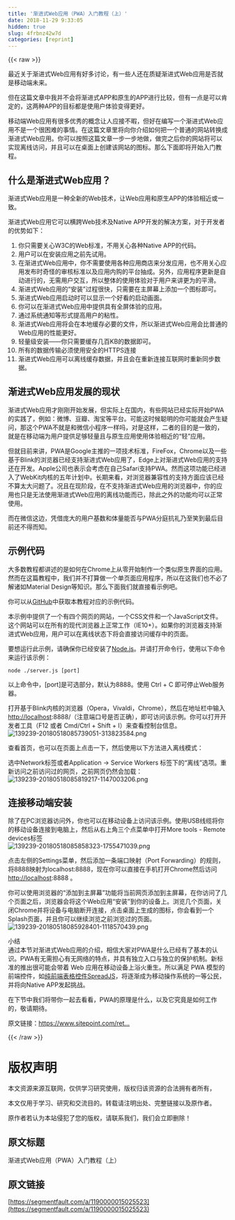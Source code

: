 ```yaml
---
title: '渐进式Web应用（PWA）入门教程（上）' 
date: 2018-11-29 9:33:05
hidden: true
slug: 4frbnz42w7d
categories: [reprint]
---
```


{{< raw >}}

                    
<p>&#x6700;&#x8FD1;&#x5173;&#x4E8E;&#x6E10;&#x8FDB;&#x5F0F;Web&#x5E94;&#x7528;&#x6709;&#x597D;&#x591A;&#x8BA8;&#x8BBA;&#xFF0C;&#x6709;&#x4E00;&#x4E9B;&#x4EBA;&#x8FD8;&#x5728;&#x8D28;&#x7591;&#x6E10;&#x8FDB;&#x5F0F;Web&#x5E94;&#x7528;&#x662F;&#x5426;&#x5C31;&#x662F;&#x79FB;&#x52A8;&#x7AEF;&#x672A;&#x6765;&#x3002;</p>
<p>&#x4F46;&#x5728;&#x8FD9;&#x7BC7;&#x6587;&#x7AE0;&#x4E2D;&#x6211;&#x5E76;&#x4E0D;&#x4F1A;&#x5C06;&#x6E10;&#x8FDB;&#x5F0F;APP&#x548C;&#x539F;&#x751F;&#x7684;APP&#x8FDB;&#x884C;&#x6BD4;&#x8F83;&#xFF0C;&#x4F46;&#x6709;&#x4E00;&#x70B9;&#x662F;&#x53EF;&#x4EE5;&#x80AF;&#x5B9A;&#x7684;&#xFF0C;&#x8FD9;&#x4E24;&#x79CD;APP&#x7684;&#x76EE;&#x6807;&#x90FD;&#x662F;&#x4F7F;&#x7528;&#x6237;&#x4F53;&#x9A8C;&#x53D8;&#x5F97;&#x66F4;&#x597D;&#x3002;</p>
<p>&#x79FB;&#x52A8;&#x7AEF;Web&#x5E94;&#x7528;&#x6709;&#x5F88;&#x591A;&#x4F18;&#x79C0;&#x7684;&#x6982;&#x5FF5;&#x8BA9;&#x4EBA;&#x5E94;&#x63A5;&#x4E0D;&#x6687;&#xFF0C;&#x4F46;&#x597D;&#x5728;&#x7F16;&#x5199;&#x4E00;&#x4E2A;&#x6E10;&#x8FDB;&#x5F0F;Web&#x5E94;&#x7528;&#x4E0D;&#x662F;&#x4E00;&#x4E2A;&#x5F88;&#x56F0;&#x96BE;&#x7684;&#x4E8B;&#x60C5;&#x3002;&#x5728;&#x8FD9;&#x7BC7;&#x6587;&#x7AE0;&#x91CC;&#x5C06;&#x5411;&#x4F60;&#x4ECB;&#x7ECD;&#x5982;&#x4F55;&#x628A;&#x4E00;&#x4E2A;&#x666E;&#x901A;&#x7684;&#x7F51;&#x7AD9;&#x8F6C;&#x6362;&#x6210;&#x6E10;&#x8FDB;&#x5F0F;Web&#x5E94;&#x7528;&#x3002;&#x4F60;&#x53EF;&#x4EE5;&#x6309;&#x7167;&#x8FD9;&#x7BC7;&#x6587;&#x7AE0;&#x4E00;&#x6B65;&#x4E00;&#x6B65;&#x5730;&#x505A;&#xFF0C;&#x505A;&#x5B8C;&#x4E4B;&#x540E;&#x4F60;&#x7684;&#x7F51;&#x7AD9;&#x5C06;&#x53EF;&#x4EE5;&#x5B9E;&#x73B0;&#x79BB;&#x7EBF;&#x8BBF;&#x95EE;&#xFF0C;&#x5E76;&#x4E14;&#x53EF;&#x4EE5;&#x5728;&#x684C;&#x9762;&#x4E0A;&#x521B;&#x5EFA;&#x8BE5;&#x7F51;&#x7AD9;&#x7684;&#x56FE;&#x6807;&#x3002;&#x90A3;&#x4E48;&#x4E0B;&#x9762;&#x5373;&#x5C06;&#x5F00;&#x59CB;&#x5165;&#x95E8;&#x6559;&#x7A0B;&#x3002;</p>
<h2 id="articleHeader0">&#x4EC0;&#x4E48;&#x662F;&#x6E10;&#x8FDB;&#x5F0F;Web&#x5E94;&#x7528;&#xFF1F;</h2>
<p>&#x6E10;&#x8FDB;&#x5F0F;Web&#x5E94;&#x7528;&#x662F;&#x4E00;&#x79CD;&#x5168;&#x65B0;&#x7684;Web&#x6280;&#x672F;&#xFF0C;&#x8BA9;Web&#x5E94;&#x7528;&#x548C;&#x539F;&#x751F;APP&#x7684;&#x4F53;&#x9A8C;&#x76F8;&#x8FD1;&#x6216;&#x4E00;&#x81F4;&#x3002;</p>
<p>&#x6E10;&#x8FDB;&#x5F0F;Web&#x5E94;&#x7528;&#x5B83;&#x53EF;&#x4EE5;&#x6A2A;&#x8DE8;Web&#x6280;&#x672F;&#x53CA;Native APP&#x5F00;&#x53D1;&#x7684;&#x89E3;&#x51B3;&#x65B9;&#x6848;&#xFF0C;&#x5BF9;&#x4E8E;&#x5F00;&#x53D1;&#x8005;&#x7684;&#x4F18;&#x52BF;&#x5982;&#x4E0B;&#xFF1A;</p>
<ol>
<li>&#x4F60;&#x53EA;&#x9700;&#x8981;&#x5173;&#x5FC3;W3C&#x7684;Web&#x6807;&#x51C6;&#xFF0C;&#x4E0D;&#x7528;&#x5173;&#x5FC3;&#x5404;&#x79CD;Native APP&#x7684;&#x4EE3;&#x7801;&#x3002;</li>
<li>&#x7528;&#x6237;&#x53EF;&#x4EE5;&#x5728;&#x5B89;&#x88C5;&#x5E94;&#x7528;&#x4E4B;&#x524D;&#x5148;&#x8BD5;&#x7528;&#x3002;</li>
<li>&#x5728;&#x6E10;&#x8FDB;&#x5F0F;Web&#x5E94;&#x7528;&#x4E2D;&#xFF0C;&#x4F60;&#x4E0D;&#x9700;&#x8981;&#x4F7F;&#x7528;&#x5404;&#x79CD;&#x5E94;&#x7528;&#x5546;&#x5E97;&#x6765;&#x5206;&#x53D1;&#x5E94;&#x7528;&#xFF0C;&#x4E5F;&#x4E0D;&#x7528;&#x5173;&#x5FC3;&#x5E94;&#x7528;&#x53D1;&#x5E03;&#x65F6;&#x5947;&#x602A;&#x7684;&#x5BA1;&#x6838;&#x6807;&#x51C6;&#x4EE5;&#x53CA;&#x5E94;&#x7528;&#x5185;&#x8D2D;&#x7684;&#x5E73;&#x53F0;&#x62BD;&#x6210;&#x3002;&#x53E6;&#x5916;&#xFF0C;&#x5E94;&#x7528;&#x7A0B;&#x5E8F;&#x66F4;&#x65B0;&#x662F;&#x81EA;&#x52A8;&#x8FDB;&#x884C;&#x7684;&#xFF0C;&#x65E0;&#x9700;&#x7528;&#x6237;&#x4EA4;&#x4E92;&#xFF0C;&#x6240;&#x4EE5;&#x6574;&#x4F53;&#x7684;&#x4F7F;&#x7528;&#x4F53;&#x9A8C;&#x5BF9;&#x4E8E;&#x7528;&#x6237;&#x6765;&#x8BB2;&#x66F4;&#x4E3A;&#x7684;&#x5E73;&#x6ED1;&#x3002;</li>
<li>&#x6E10;&#x8FDB;&#x5F0F;Web&#x5E94;&#x7528;&#x7684;&#x201C;&#x5B89;&#x88C5;&#x201D;&#x8FC7;&#x7A0B;&#x5F88;&#x5FEB;&#xFF0C;&#x53EA;&#x9700;&#x8981;&#x5728;&#x4E3B;&#x5C4F;&#x5E55;&#x4E0A;&#x6DFB;&#x52A0;&#x4E00;&#x4E2A;&#x56FE;&#x6807;&#x5373;&#x53EF;&#x3002;</li>
<li>&#x6E10;&#x8FDB;&#x5F0F;Web&#x5E94;&#x7528;&#x542F;&#x52A8;&#x65F6;&#x53EF;&#x4EE5;&#x663E;&#x793A;&#x4E00;&#x4E2A;&#x597D;&#x770B;&#x7684;&#x542F;&#x52A8;&#x753B;&#x9762;&#x3002;</li>
<li>&#x4F60;&#x53EF;&#x4EE5;&#x5728;&#x6E10;&#x8FDB;&#x5F0F;Web&#x5E94;&#x7528;&#x4E2D;&#x63D0;&#x4F9B;&#x5177;&#x6709;&#x5168;&#x5C4F;&#x4F53;&#x9A8C;&#x7684;&#x5E94;&#x7528;&#x3002;</li>
<li>&#x901A;&#x8FC7;&#x7CFB;&#x7EDF;&#x901A;&#x77E5;&#x7B49;&#x5F62;&#x5F0F;&#x63D0;&#x9AD8;&#x7528;&#x6237;&#x7684;&#x7C98;&#x6027;&#x3002;</li>
<li>&#x6E10;&#x8FDB;&#x5F0F;Web&#x5E94;&#x7528;&#x5C06;&#x4F1A;&#x5728;&#x672C;&#x5730;&#x7F13;&#x5B58;&#x5FC5;&#x8981;&#x7684;&#x6587;&#x4EF6;&#xFF0C;&#x6240;&#x4EE5;&#x6E10;&#x8FDB;&#x5F0F;Web&#x5E94;&#x7528;&#x4F1A;&#x6BD4;&#x666E;&#x901A;&#x7684;Web&#x5E94;&#x7528;&#x7684;&#x6027;&#x80FD;&#x66F4;&#x597D;&#x3002;</li>
<li>&#x8F7B;&#x91CF;&#x7EA7;&#x5B89;&#x88C5;&#x2014;&#x2014;&#x4F60;&#x53EA;&#x9700;&#x8981;&#x7F13;&#x5B58;&#x51E0;&#x767E;KB&#x7684;&#x6570;&#x636E;&#x5373;&#x53EF;&#x3002;</li>
<li>&#x6240;&#x6709;&#x7684;&#x6570;&#x636E;&#x4F20;&#x8F93;&#x5FC5;&#x987B;&#x4F7F;&#x7528;&#x5B89;&#x5168;&#x7684;HTTPS&#x8FDE;&#x63A5;</li>
<li>&#x6E10;&#x8FDB;&#x5F0F;Web&#x5E94;&#x7528;&#x53EF;&#x4EE5;&#x79BB;&#x7EBF;&#x7F13;&#x5B58;&#x6570;&#x636E;&#xFF0C;&#x5E76;&#x4E14;&#x4F1A;&#x5728;&#x91CD;&#x65B0;&#x8FDE;&#x63A5;&#x4E92;&#x8054;&#x7F51;&#x65F6;&#x91CD;&#x65B0;&#x540C;&#x6B65;&#x6570;&#x636E;&#x3002;</li>
</ol>
<h2 id="articleHeader1">&#x6E10;&#x8FDB;&#x5F0F;Web&#x5E94;&#x7528;&#x53D1;&#x5C55;&#x7684;&#x73B0;&#x72B6;</h2>
<p>&#x6E10;&#x8FDB;&#x5F0F;Web&#x5E94;&#x7528;&#x624D;&#x521A;&#x521A;&#x5F00;&#x59CB;&#x53D1;&#x5C55;&#xFF0C;&#x4F46;&#x5B9E;&#x9645;&#x4E0A;&#x5728;&#x56FD;&#x5185;&#xFF0C;&#x6709;&#x4E9B;&#x7F51;&#x7AD9;&#x5DF2;&#x7ECF;&#x5B9E;&#x9645;&#x5F00;&#x59CB;PWA&#x7684;&#x5B9E;&#x8DF5;&#x4E86;&#xFF0C;&#x4F8B;&#x5982;&#xFF1A;&#x5FAE;&#x535A;&#x3001;&#x8C46;&#x74E3;&#x3001;&#x6DD8;&#x5B9D;&#x7B49;&#x5E73;&#x53F0;&#x3002;&#x53EF;&#x80FD;&#x8FD9;&#x65F6;&#x5019;&#x806A;&#x660E;&#x7684;&#x4F60;&#x53EF;&#x80FD;&#x5C31;&#x4F1A;&#x4EA7;&#x751F;&#x7591;&#x95EE;&#xFF0C;&#x90A3;&#x8FD9;&#x4E2A;PWA&#x4E0D;&#x5C31;&#x662F;&#x548C;&#x5FAE;&#x4FE1;&#x5C0F;&#x7A0B;&#x5E8F;&#x4E00;&#x6837;&#x5417;&#xFF0C;&#x5BF9;&#x662F;&#x8FD9;&#x6837;&#xFF0C;&#x4E8C;&#x8005;&#x7684;&#x76EE;&#x7684;&#x662F;&#x4E00;&#x81F4;&#x7684;&#xFF0C;&#x5C31;&#x662F;&#x5728;&#x79FB;&#x52A8;&#x7AEF;&#x4E3A;&#x7528;&#x6237;&#x63D0;&#x4F9B;&#x8DB3;&#x591F;&#x8F7B;&#x91CF;&#x4E14;&#x4E0E;&#x539F;&#x751F;&#x5E94;&#x7528;&#x4F7F;&#x7528;&#x4F53;&#x9A8C;&#x76F8;&#x8FD1;&#x7684;&#x201C;&#x8F7B;&#x201D;&#x5E94;&#x7528;&#x3002;</p>
<p>&#x4F46;&#x5C31;&#x76EE;&#x524D;&#x6765;&#x8BB2;&#xFF0C;PWA&#x662F;Google&#x4E3B;&#x63A8;&#x7684;&#x4E00;&#x9879;&#x6280;&#x672F;&#x6807;&#x51C6;&#xFF0C;FireFox&#xFF0C;Chrome&#x4EE5;&#x53CA;&#x4E00;&#x4E9B;&#x57FA;&#x4E8E;Blink&#x7684;&#x6D4F;&#x89C8;&#x5668;&#x5DF2;&#x7ECF;&#x652F;&#x6301;&#x6E10;&#x8FDB;&#x5F0F;Web&#x5E94;&#x7528;&#x4E86;&#xFF0C;Edge&#x4E0A;&#x5BF9;&#x6E10;&#x8FDB;&#x5F0F;Web&#x5E94;&#x7528;&#x7684;&#x652F;&#x6301;&#x8FD8;&#x5728;&#x5F00;&#x53D1;&#x3002;Apple&#x516C;&#x53F8;&#x4E5F;&#x8868;&#x793A;&#x4F1A;&#x8003;&#x8651;&#x5728;&#x81EA;&#x5DF1;Safari&#x652F;&#x6301;PWA&#x3002;&#x7136;&#x800C;&#x8FD9;&#x9879;&#x529F;&#x80FD;&#x5DF2;&#x7ECF;&#x8FDB;&#x5165;&#x4E86;WebKit&#x5185;&#x6838;&#x7684;&#x4E94;&#x5E74;&#x8BA1;&#x5212;&#x4E2D;&#x3002;&#x957F;&#x671F;&#x6765;&#x770B;&#xFF0C;&#x5BF9;&#x6D4F;&#x89C8;&#x5668;&#x517C;&#x5BB9;&#x6027;&#x7684;&#x652F;&#x6301;&#x65B9;&#x9762;&#x5E94;&#x8BE5;&#x5DF2;&#x7ECF;&#x4E0D;&#x7B97;&#x592A;&#x5927;&#x95EE;&#x9898;&#x4E86;&#x3002;&#x51B5;&#x4E14;&#x5728;&#x73B0;&#x9636;&#x6BB5;&#xFF0C;&#x5728;&#x4E0D;&#x652F;&#x6301;&#x6E10;&#x8FDB;&#x5F0F;Web&#x5E94;&#x7528;&#x7684;&#x6D4F;&#x89C8;&#x5668;&#x4E2D;&#xFF0C;&#x4F60;&#x7684;&#x5E94;&#x7528;&#x4E5F;&#x53EA;&#x662F;&#x65E0;&#x6CD5;&#x4F7F;&#x7528;&#x6E10;&#x8FDB;&#x5F0F;Web&#x5E94;&#x7528;&#x7684;&#x79BB;&#x7EBF;&#x529F;&#x80FD;&#x800C;&#x5DF2;&#xFF0C;&#x9664;&#x6B64;&#x4E4B;&#x5916;&#x7684;&#x529F;&#x80FD;&#x5747;&#x53EF;&#x4EE5;&#x6B63;&#x5E38;&#x4F7F;&#x7528;&#x3002;</p>
<p>&#x800C;&#x5728;&#x5FAE;&#x4FE1;&#x8FD9;&#x8FB9;&#xFF0C;&#x51ED;&#x501F;&#x5E9E;&#x5927;&#x7684;&#x7528;&#x6237;&#x57FA;&#x6570;&#x548C;&#x4F53;&#x91CF;&#x80FD;&#x5426;&#x4E0E;PWA&#x5206;&#x5EAD;&#x6297;&#x793C;&#x4E43;&#x81F3;&#x7B11;&#x5230;&#x6700;&#x540E;&#x76EE;&#x524D;&#x8FD8;&#x4E0D;&#x5F97;&#x800C;&#x77E5;&#x3002;</p>
<h2 id="articleHeader2">&#x793A;&#x4F8B;&#x4EE3;&#x7801;</h2>
<p>&#x5927;&#x591A;&#x6570;&#x6559;&#x7A0B;&#x90FD;&#x8BB2;&#x8FF0;&#x7684;&#x662F;&#x5982;&#x4F55;&#x5728;Chrome&#x4E0A;&#x4ECE;&#x96F6;&#x5F00;&#x59CB;&#x5236;&#x4F5C;&#x4E00;&#x4E2A;&#x7C7B;&#x4F3C;&#x539F;&#x751F;&#x754C;&#x9762;&#x7684;&#x5E94;&#x7528;&#x3002;&#x7136;&#x800C;&#x5728;&#x8FD9;&#x7BC7;&#x6559;&#x7A0B;&#x4E2D;&#xFF0C;&#x6211;&#x4EEC;&#x5E76;&#x4E0D;&#x6253;&#x7B97;&#x505A;&#x4E00;&#x4E2A;&#x5355;&#x9875;&#x9762;&#x5E94;&#x7528;&#x7A0B;&#x5E8F;&#xFF0C;&#x6240;&#x4EE5;&#x5728;&#x8FD9;&#x6211;&#x4EEC;&#x4E5F;&#x4E0D;&#x5FC5;&#x4E86;&#x89E3;&#x8BF8;&#x5982;Material Design&#x7B49;&#x77E5;&#x8BC6;&#x3002;&#x90A3;&#x4E48;&#x4E0B;&#x9762;&#x6211;&#x4EEC;&#x5C31;&#x76F4;&#x63A5;&#x770B;&#x793A;&#x4F8B;&#x5427;&#x3002;</p>
<p>&#x4F60;&#x53EF;&#x4EE5;&#x4ECE;<a href="https://github.com/sitepoint-editors/pwa-retrofit" rel="nofollow noreferrer" target="_blank">GitHub</a>&#x4E2D;&#x83B7;&#x53D6;&#x672C;&#x6559;&#x7A0B;&#x5BF9;&#x5E94;&#x7684;&#x793A;&#x4F8B;&#x4EE3;&#x7801;&#x3002;</p>
<p>&#x672C;&#x793A;&#x4F8B;&#x4E2D;&#x63D0;&#x4F9B;&#x4E86;&#x4E00;&#x4E2A;&#x6709;&#x56DB;&#x4E2A;&#x7F51;&#x9875;&#x7684;&#x7F51;&#x7AD9;&#xFF0C;&#x4E00;&#x4E2A;CSS&#x6587;&#x4EF6;&#x548C;&#x4E00;&#x4E2A;JavaScript&#x6587;&#x4EF6;&#x3002;&#x8FD9;&#x4E2A;&#x7F51;&#x7AD9;&#x53EF;&#x4EE5;&#x5728;&#x6240;&#x6709;&#x7684;&#x73B0;&#x4EE3;&#x6D4F;&#x89C8;&#x5668;&#x4E0A;&#x6B63;&#x5E38;&#x5DE5;&#x4F5C;&#xFF08;IE10+&#xFF09;&#x3002;&#x5982;&#x679C;&#x4F60;&#x7684;&#x6D4F;&#x89C8;&#x5668;&#x652F;&#x6301;&#x6E10;&#x8FDB;&#x5F0F;Web&#x5E94;&#x7528;&#xFF0C;&#x7528;&#x6237;&#x53EF;&#x4EE5;&#x5728;&#x79BB;&#x7EBF;&#x72B6;&#x6001;&#x4E0B;&#x5C06;&#x4F1A;&#x76F4;&#x63A5;&#x8BBF;&#x95EE;&#x7F13;&#x5B58;&#x4E2D;&#x7684;&#x9875;&#x9762;&#x3002;</p>
<p>&#x8981;&#x60F3;&#x8FD0;&#x884C;&#x6B64;&#x793A;&#x4F8B;&#xFF0C;&#x8BF7;&#x786E;&#x4FDD;&#x4F60;&#x5DF2;&#x7ECF;&#x5B89;&#x88C5;&#x4E86;<a href="https://nodejs.org/" rel="nofollow noreferrer" target="_blank">Node.js</a>&#x3002;&#x5E76;&#x8BF7;&#x6253;&#x5F00;&#x547D;&#x4EE4;&#x884C;&#xFF0C;&#x4F7F;&#x7528;&#x4EE5;&#x4E0B;&#x547D;&#x4EE4;&#x6765;&#x8FD0;&#x884C;&#x8BE5;&#x793A;&#x4F8B;&#xFF1A;</p>
<div class="widget-codetool" style="display:none;">
      <div class="widget-codetool--inner">
      <span class="selectCode code-tool" data-toggle="tooltip" data-placement="top" title="" data-original-title="&#x5168;&#x9009;"></span>
      <span type="button" class="copyCode code-tool" data-toggle="tooltip" data-placement="top" data-clipboard-text="    node ./server.js [port]" title="" data-original-title="&#x590D;&#x5236;"></span>
      <span type="button" class="saveToNote code-tool" data-toggle="tooltip" data-placement="top" title="" data-original-title="&#x653E;&#x8FDB;&#x7B14;&#x8BB0;"></span>
      </div>
      </div><pre class="hljs crmsh"><code style="word-break: break-word; white-space: initial;">    <span class="hljs-keyword">node</span> <span class="hljs-title">./server</span>.js [port]</code></pre>
<p>&#x4EE5;&#x4E0A;&#x547D;&#x4EE4;&#x4E2D;&#xFF0C;[port]&#x662F;&#x53EF;&#x9009;&#x90E8;&#x5206;&#xFF0C;&#x9ED8;&#x8BA4;&#x4E3A;8888&#x3002;&#x4F7F;&#x7528; Ctrl + C &#x5373;&#x53EF;&#x505C;&#x6B62;Web&#x670D;&#x52A1;&#x5668;&#x3002;</p>
<p>&#x6253;&#x5F00;&#x57FA;&#x4E8E;Blink&#x5185;&#x6838;&#x7684;&#x6D4F;&#x89C8;&#x5668;&#xFF08;Opera&#xFF0C;Vivaldi&#xFF0C;Chrome&#xFF09;&#xFF0C;&#x7136;&#x540E;&#x5728;&#x5730;&#x5740;&#x680F;&#x4E2D;&#x8F93;&#x5165;<a href="http://localhost" rel="nofollow noreferrer" target="_blank">http://localhost</a>:8888/&#xFF08;&#x6CE8;&#x610F;&#x7AEF;&#x53E3;&#x53F7;&#x662F;&#x5426;&#x6B63;&#x786E;&#xFF09;&#xFF0C;&#x5373;&#x53EF;&#x8BBF;&#x95EE;&#x8BE5;&#x793A;&#x4F8B;&#x3002;&#x4F60;&#x53EF;&#x4EE5;&#x6253;&#x5F00;&#x5F00;&#x53D1;&#x8005;&#x5DE5;&#x5177;&#xFF08;F12 &#x6216;&#x8005; Cmd/Ctrl + Shift + I&#xFF09;&#x6765;&#x67E5;&#x770B;&#x63A7;&#x5236;&#x53F0;&#x4FE1;&#x606F;&#x3002;<br><span class="img-wrap"><img data-src="/img/bVbbcXX?w=628&amp;h=641" src="https://static.alili.tech/img/bVbbcXX?w=628&amp;h=641" alt="139239-20180518085739051-313823584.png" title="139239-20180518085739051-313823584.png" style="cursor: pointer; display: inline;"></span></p>
<p>&#x67E5;&#x770B;&#x9996;&#x9875;&#xFF0C;&#x4E5F;&#x53EF;&#x4EE5;&#x5728;&#x9875;&#x9762;&#x4E0A;&#x70B9;&#x51FB;&#x4E00;&#x4E0B;&#xFF0C;&#x7136;&#x540E;&#x4F7F;&#x7528;&#x4EE5;&#x4E0B;&#x65B9;&#x6CD5;&#x8FDB;&#x5165;&#x79BB;&#x7EBF;&#x6A21;&#x5F0F;&#xFF1A;</p>
<p>&#x9009;&#x4E2D;Network&#x6807;&#x7B7E;&#x6216;&#x8005;Application -&gt; Service Workers &#x6807;&#x7B7E;&#x4E0B;&#x7684;&#x201C;&#x79BB;&#x7EBF;&#x201D;&#x9009;&#x9879;&#x3002;&#x91CD;&#x65B0;&#x8BBF;&#x95EE;&#x4E4B;&#x524D;&#x8BBF;&#x95EE;&#x8FC7;&#x7684;&#x7F51;&#x9875;&#xFF0C;&#x4E4B;&#x524D;&#x7F51;&#x9875;&#x4ECD;&#x7136;&#x4F1A;&#x52A0;&#x8F7D;&#xFF1A;<br><span class="img-wrap"><img data-src="/img/bVbbcYd?w=492&amp;h=431" src="https://static.alili.tech/img/bVbbcYd?w=492&amp;h=431" alt="139239-20180518085819217-1147003206.png" title="139239-20180518085819217-1147003206.png" style="cursor: pointer; display: inline;"></span></p>
<h2 id="articleHeader3">&#x8FDE;&#x63A5;&#x79FB;&#x52A8;&#x7AEF;&#x5B89;&#x88C5;</h2>
<p>&#x9664;&#x4E86;&#x5728;PC&#x6D4F;&#x89C8;&#x5668;&#x8BBF;&#x95EE;&#x5916;&#xFF0C;&#x4F60;&#x4E5F;&#x53EF;&#x4EE5;&#x5728;&#x79FB;&#x52A8;&#x8BBE;&#x5907;&#x4E0A;&#x8BBF;&#x95EE;&#x8BE5;&#x793A;&#x4F8B;&#x3002;&#x4F7F;&#x7528;USB&#x7EBF;&#x7F06;&#x5C06;&#x4F60;&#x7684;&#x79FB;&#x52A8;&#x8BBE;&#x5907;&#x8FDE;&#x63A5;&#x5230;&#x7535;&#x8111;&#x4E0A;&#xFF0C;&#x7136;&#x540E;&#x4ECE;&#x53F3;&#x4E0A;&#x89D2;&#x4E09;&#x4E2A;&#x70B9;&#x83DC;&#x5355;&#x4E2D;&#x6253;&#x5F00;More tools - Remote devices&#x6807;&#x7B7E;<br><span class="img-wrap"><img data-src="/img/bVbbcYy?w=700&amp;h=533" src="https://static.alili.tech/img/bVbbcYy?w=700&amp;h=533" alt="139239-20180518085858323-1755471039.png" title="139239-20180518085858323-1755471039.png" style="cursor: pointer; display: inline;"></span></p>
<p>&#x70B9;&#x51FB;&#x5DE6;&#x4FA7;&#x7684;Settings&#x83DC;&#x5355;&#xFF0C;&#x7136;&#x540E;&#x6DFB;&#x52A0;&#x4E00;&#x6761;&#x7AEF;&#x53E3;&#x6620;&#x5C04;&#xFF08;Port Forwarding&#xFF09;&#x7684;&#x89C4;&#x5219;&#xFF0C;&#x5C06;8888&#x6620;&#x5C04;&#x4E3A;localhost:8888&#xFF0C;&#x73B0;&#x5728;&#x4F60;&#x53EF;&#x4EE5;&#x76F4;&#x63A5;&#x5728;&#x624B;&#x673A;&#x6253;&#x5F00;Chrome&#x7136;&#x540E;&#x8BBF;&#x95EE;<a href="http://localhost" rel="nofollow noreferrer" target="_blank">http://localhost</a>:8888 &#x3002;</p>
<p>&#x4F60;&#x53EF;&#x4EE5;&#x4F7F;&#x7528;&#x6D4F;&#x89C8;&#x5668;&#x7684;&#x201C;&#x6DFB;&#x52A0;&#x5230;&#x4E3B;&#x5C4F;&#x5E55;&#x201D;&#x529F;&#x80FD;&#x5C06;&#x5F53;&#x524D;&#x7F51;&#x9875;&#x6DFB;&#x52A0;&#x5230;&#x4E3B;&#x5C4F;&#x5E55;&#xFF0C;&#x5728;&#x4F60;&#x8BBF;&#x95EE;&#x4E86;&#x51E0;&#x4E2A;&#x9875;&#x9762;&#x4E4B;&#x540E;&#xFF0C;&#x6D4F;&#x89C8;&#x5668;&#x4F1A;&#x5C06;&#x8FD9;&#x4E2A;Web&#x5E94;&#x7528;&#x201C;&#x5B89;&#x88C5;&#x201D;&#x5230;&#x4F60;&#x7684;&#x8BBE;&#x5907;&#x4E0A;&#x3002;&#x6D4F;&#x89C8;&#x51E0;&#x4E2A;&#x9875;&#x9762;&#xFF0C;&#x5173;&#x95ED;Chrome&#x5E76;&#x5C06;&#x8BBE;&#x5907;&#x4E0E;&#x7535;&#x8111;&#x65AD;&#x5F00;&#x8FDE;&#x63A5;&#xFF0C;&#x70B9;&#x51FB;&#x684C;&#x9762;&#x4E0A;&#x751F;&#x6210;&#x7684;&#x56FE;&#x6807;&#xFF0C;&#x4F60;&#x4F1A;&#x770B;&#x5230;&#x4E00;&#x4E2A;Splash&#x9875;&#x9762;&#xFF0C;&#x5E76;&#x4E14;&#x4F60;&#x53EF;&#x4EE5;&#x7EE7;&#x7EED;&#x6D4F;&#x89C8;&#x4E4B;&#x524D;&#x6D4F;&#x89C8;&#x8FC7;&#x7684;&#x9875;&#x9762;&#x3002;<br><span class="img-wrap"><img data-src="/img/bVbbcYz?w=1428&amp;h=544" src="https://static.alili.tech/img/bVbbcYz?w=1428&amp;h=544" alt="139239-20180518085928401-1118570439.png" title="139239-20180518085928401-1118570439.png" style="cursor: pointer; display: inline;"></span></p>
<p>&#x5C0F;&#x7ED3;<br>&#x901A;&#x8FC7;&#x672C;&#x8282;&#x5BF9;&#x6E10;&#x8FDB;&#x5F0F;Web&#x5E94;&#x7528;&#x7684;&#x4ECB;&#x7ECD;&#xFF0C;&#x76F8;&#x4FE1;&#x5927;&#x5BB6;&#x5BF9;PWA&#x662F;&#x4EC0;&#x4E48;&#x5DF2;&#x7ECF;&#x6709;&#x4E86;&#x57FA;&#x672C;&#x7684;&#x8BA4;&#x8BC6;&#x3002;PWA&#x6709;&#x65E0;&#x9700;&#x62C5;&#x5FC3;&#x6709;&#x65E0;&#x7F51;&#x7EDC;&#x7684;&#x7279;&#x70B9;&#xFF0C;&#x5E76;&#x5177;&#x6709;&#x72EC;&#x7ACB;&#x5165;&#x53E3;&#x4E0E;&#x72EC;&#x7ACB;&#x7684;&#x4FDD;&#x62A4;&#x673A;&#x5236;&#x3002;&#x65B0;&#x6807;&#x51C6;&#x7684;&#x63A8;&#x51FA;&#x5F88;&#x53EF;&#x80FD;&#x4F1A;&#x5E26;&#x7740; Web &#x5E94;&#x7528;&#x5728;&#x79FB;&#x52A8;&#x8BBE;&#x5907;&#x4E0A;&#x6D74;&#x706B;&#x91CD;&#x751F;&#x3002;&#x6240;&#x4EE5;&#x6EE1;&#x8DB3; PWA &#x6A21;&#x578B;&#x7684;&#x524D;&#x7AEF;&#x63A7;&#x4EF6;&#xFF0C;&#x5982;<a href="http://www.grapecity.com.cn/developer/spreadjs" rel="nofollow noreferrer" target="_blank">&#x7EAF;&#x524D;&#x7AEF;&#x8868;&#x683C;&#x63A7;&#x4EF6;SpreadJS</a>&#xFF0C;&#x5C06;&#x9010;&#x6E10;&#x6210;&#x4E3A;&#x79FB;&#x52A8;&#x64CD;&#x4F5C;&#x7CFB;&#x7EDF;&#x7684;&#x4E00;&#x7B49;&#x516C;&#x6C11;&#xFF0C;&#x5E76;&#x5C06;&#x5411;Native APP&#x53D1;&#x8D77;&#x6311;&#x6218;&#x3002;</p>
<p>&#x5728;&#x4E0B;&#x8282;&#x4E2D;&#x6211;&#x4EEC;&#x5C06;&#x5E26;&#x4F60;&#x4E00;&#x8D77;&#x53BB;&#x770B;&#x770B;&#xFF0C;PWA&#x7684;&#x539F;&#x7406;&#x662F;&#x4EC0;&#x4E48;&#xFF0C;&#x4EE5;&#x53CA;&#x5B83;&#x7A76;&#x7ADF;&#x662F;&#x5982;&#x4F55;&#x5DE5;&#x4F5C;&#x7684;&#xFF0C;&#x656C;&#x8BF7;&#x671F;&#x5F85;&#x3002;</p>
<p>&#x539F;&#x6587;&#x94FE;&#x63A5;&#xFF1A;<a href="https://www.sitepoint.com/retrofit-your-website-as-a-progressive-web-app/" rel="nofollow noreferrer" target="_blank">https://www.sitepoint.com/ret...</a></p>

                
{{< /raw >}}

# 版权声明
本文资源来源互联网，仅供学习研究使用，版权归该资源的合法拥有者所有，

本文仅用于学习、研究和交流目的。转载请注明出处、完整链接以及原作者。

原作者若认为本站侵犯了您的版权，请联系我们，我们会立即删除！

## 原文标题
渐进式Web应用（PWA）入门教程（上）

## 原文链接
[https://segmentfault.com/a/1190000015025523](https://segmentfault.com/a/1190000015025523)

